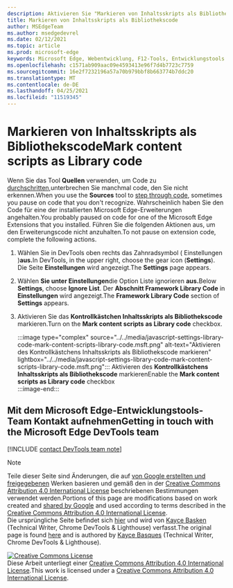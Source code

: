 ```yaml
---
description: Aktivieren Sie "Markieren von Inhaltsskripts als Bibliothekscode" unter Einstellungen > Framework Library Code.
title: Markieren von Inhaltsskripts als Bibliothekscode
author: MSEdgeTeam
ms.author: msedgedevrel
ms.date: 02/12/2021
ms.topic: article
ms.prod: microsoft-edge
keywords: Microsoft Edge, Webentwicklung, F12-Tools, Entwicklungstools
ms.openlocfilehash: c1571ab909aac09e4593413e96f7d4b7723c7759
ms.sourcegitcommit: 16e2f7232196a57a70b979bbf8b663774b7ddc20
ms.translationtype: MT
ms.contentlocale: de-DE
ms.lasthandoff: 04/25/2021
ms.locfileid: "11519345"
---
```

<!-- Copyright Kayce Basques 

   Licensed under the Apache License, Version 2.0 (the "License");
   you may not use this file except in compliance with the License.
   You may obtain a copy of the License at

       https://www.apache.org/licenses/LICENSE-2.0

   Unless required by applicable law or agreed to in writing, software
   distributed under the License is distributed on an "AS IS" BASIS,
   WITHOUT WARRANTIES OR CONDITIONS OF ANY KIND, either express or implied.
   See the License for the specific language governing permissions and
   limitations under the License.  -->

# <a name="mark-content-scripts-as-library-code"></a><span data-ttu-id="2459c-104">Markieren von Inhaltsskripts als Bibliothekscode</span><span class="sxs-lookup"><span data-stu-id="2459c-104">Mark content scripts as Library code</span></span>  

<span data-ttu-id="2459c-105">Wenn Sie das Tool **Quellen** verwenden, um Code zu [durchschritten,][DevToolsJavascriptStepThroughCode]unterbrechen Sie manchmal code, den Sie nicht erkennen.</span><span class="sxs-lookup"><span data-stu-id="2459c-105">When you use the **Sources** tool to [step through code][DevToolsJavascriptStepThroughCode], sometimes you pause on code that you don't recognize.</span></span>  <span data-ttu-id="2459c-106">Wahrscheinlich haben Sie den Code für eine der installierten Microsoft Edge-Erweiterungen angehalten.</span><span class="sxs-lookup"><span data-stu-id="2459c-106">You probably paused on code for one of the Microsoft Edge Extensions that you installed.</span></span>  <span data-ttu-id="2459c-107">Führen Sie die folgenden Aktionen aus, um den Erweiterungscode nicht anzuhalten.</span><span class="sxs-lookup"><span data-stu-id="2459c-107">To not pause on extension code, complete the following actions.</span></span>  

1.  <span data-ttu-id="2459c-108">Wählen Sie in DevTools oben rechts das Zahnradsymbol ( Einstellungen )**aus.**</span><span class="sxs-lookup"><span data-stu-id="2459c-108">In DevTools, in the upper right, choose the gear icon (**Settings**).</span></span>  <span data-ttu-id="2459c-109">Die Seite **Einstellungen** wird angezeigt.</span><span class="sxs-lookup"><span data-stu-id="2459c-109">The **Settings** page appears.</span></span>  
1.  <span data-ttu-id="2459c-110">Wählen **Sie unter Einstellungen**die Option Liste ignorieren **aus.**</span><span class="sxs-lookup"><span data-stu-id="2459c-110">Below **Settings**, choose **Ignore List**.</span></span>  <span data-ttu-id="2459c-111">Der **Abschnitt Framework Library Code** in **Einstellungen** wird angezeigt.</span><span class="sxs-lookup"><span data-stu-id="2459c-111">The **Framework Library Code** section of **Settings** appears.</span></span>  
1.  <span data-ttu-id="2459c-112">Aktivieren Sie das **Kontrollkästchen Inhaltsskripts als Bibliothekscode** markieren.</span><span class="sxs-lookup"><span data-stu-id="2459c-112">Turn on the **Mark content scripts as Library code** checkbox.</span></span>  
    
    :::image type="complex" source="../../media/javascript-settings-library-code-mark-content-scripts-library-code.msft.png" alt-text="Aktivieren des Kontrollkästchens Inhaltsskripts als Bibliothekscode markieren" lightbox="../../media/javascript-settings-library-code-mark-content-scripts-library-code.msft.png":::
       <span data-ttu-id="2459c-114">Aktivieren des **Kontrollkästchens Inhaltsskripts als Bibliothekscode** markieren</span><span class="sxs-lookup"><span data-stu-id="2459c-114">Enable the **Mark content scripts as Library code** checkbox</span></span>  
    :::image-end:::  
    
## <a name="getting-in-touch-with-the-microsoft-edge-devtools-team"></a><span data-ttu-id="2459c-115">Mit dem Microsoft Edge-Entwicklungstools-Team Kontakt aufnehmen</span><span class="sxs-lookup"><span data-stu-id="2459c-115">Getting in touch with the Microsoft Edge DevTools team</span></span>  

[!INCLUDE [contact DevTools team note](../../includes/contact-devtools-team-note.md)]  

<!-- links -->  

[DevToolsJavascriptStepThroughCode]: ../index.md#step-4-step-through-the-code "Schritt 4: Schritt durch den Code – Erste Schritte mit dem Debuggen von JavaScript in Microsoft Edge DevTools | Microsoft Docs"  

> [!NOTE]
> <span data-ttu-id="2459c-117">Teile dieser Seite sind Änderungen, die auf [von Google erstellten und freigegebenen][GoogleSitePolicies] Werken basieren und gemäß den in der [Creative Commons Attribution 4.0 International License][CCA4IL] beschriebenen Bestimmungen verwendet werden.</span><span class="sxs-lookup"><span data-stu-id="2459c-117">Portions of this page are modifications based on work created and [shared by Google][GoogleSitePolicies] and used according to terms described in the [Creative Commons Attribution 4.0 International License][CCA4IL].</span></span>  
> <span data-ttu-id="2459c-118">Die ursprüngliche Seite befindet sich [hier](https://developers.google.com/web/tools/chrome-devtools/javascript/guides/blackbox-chrome-extension-scripts) und wird von [Kayce Basken][KayceBasques] \(Technical Writer, Chrome DevTools \& Lighthouse\) verfasst.</span><span class="sxs-lookup"><span data-stu-id="2459c-118">The original page is found [here](https://developers.google.com/web/tools/chrome-devtools/javascript/guides/blackbox-chrome-extension-scripts) and is authored by [Kayce Basques][KayceBasques] \(Technical Writer, Chrome DevTools \& Lighthouse\).</span></span>  

[![Creative Commons License][CCby4Image]][CCA4IL]  
<span data-ttu-id="2459c-120">Diese Arbeit unterliegt einer [Creative Commons Attribution 4.0 International License][CCA4IL].</span><span class="sxs-lookup"><span data-stu-id="2459c-120">This work is licensed under a [Creative Commons Attribution 4.0 International License][CCA4IL].</span></span>  

[CCA4IL]: https://creativecommons.org/licenses/by/4.0  
[CCby4Image]: https://i.creativecommons.org/l/by/4.0/88x31.png  
[GoogleSitePolicies]: https://developers.google.com/terms/site-policies  
[KayceBasques]: https://developers.google.com/web/resources/contributors/kaycebasques  
